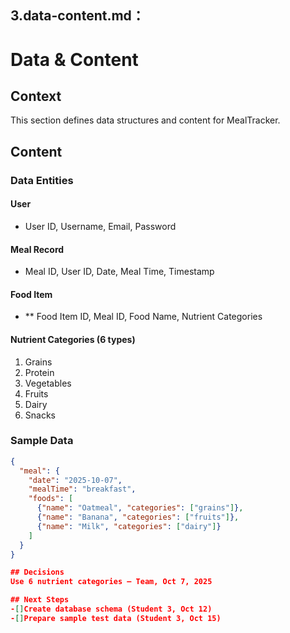 ## **3.data-content.md：**

# Data & Content

## Context
This section defines data structures and content for MealTracker.

## Content

### Data Entities

#### User
* User ID, Username, Email, Password

#### Meal Record
* Meal ID, User ID, Date, Meal Time, Timestamp

#### Food Item
- ** Food Item ID, Meal ID, Food Name, Nutrient Categories

#### Nutrient Categories (6 types)
1. Grains
2. Protein
3. Vegetables
4. Fruits
5. Dairy
6. Snacks

### Sample Data
```json
{
  "meal": {
    "date": "2025-10-07",
    "mealTime": "breakfast",
    "foods": [
      {"name": "Oatmeal", "categories": ["grains"]},
      {"name": "Banana", "categories": ["fruits"]},
      {"name": "Milk", "categories": ["dairy"]}
    ]
  }
} 

## Decisions
Use 6 nutrient categories — Team, Oct 7, 2025

## Next Steps
-[]Create database schema (Student 3, Oct 12)
-[]Prepare sample test data (Student 3, Oct 15)
